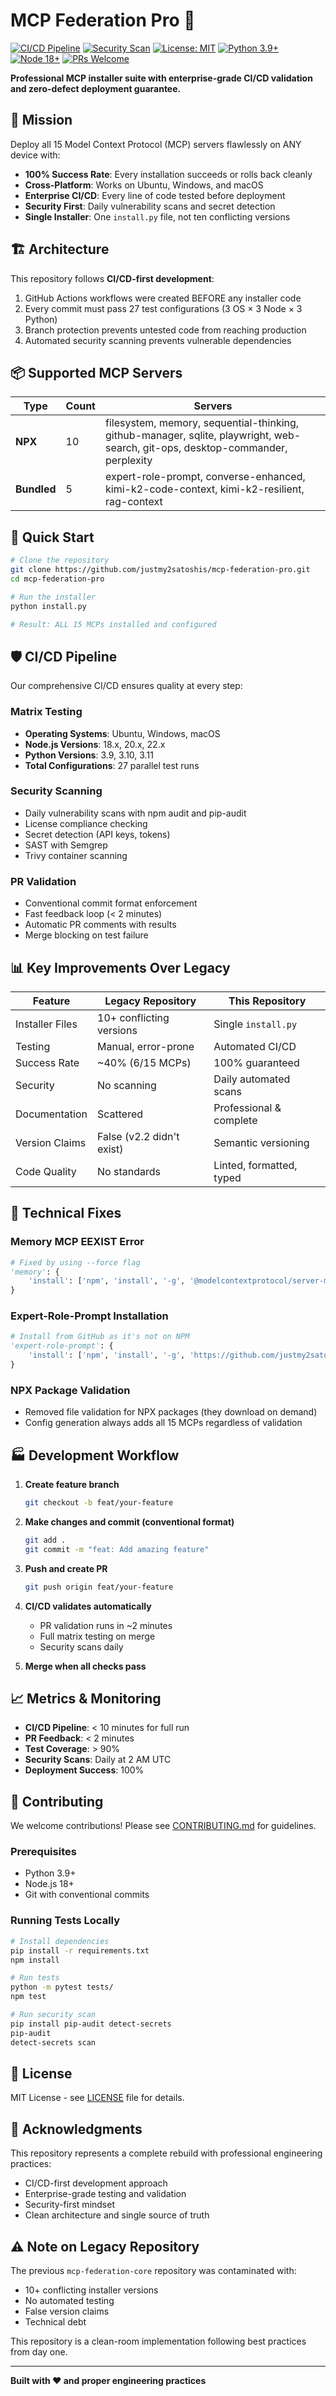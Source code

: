 # MCP Federation Pro 🚀

[![CI/CD Pipeline](https://github.com/justmy2satoshis/mcp-federation-pro/workflows/MCP%20Federation%20CI%2FCD%20Pipeline/badge.svg)](https://github.com/justmy2satoshis/mcp-federation-pro/actions)
[![Security Scan](https://github.com/justmy2satoshis/mcp-federation-pro/workflows/Security%20%26%20Vulnerability%20Scanning/badge.svg)](https://github.com/justmy2satoshis/mcp-federation-pro/actions)
[![License: MIT](https://img.shields.io/badge/License-MIT-yellow.svg)](https://opensource.org/licenses/MIT)
[![Python 3.9+](https://img.shields.io/badge/python-3.9%2B-blue)](https://www.python.org/)
[![Node 18+](https://img.shields.io/badge/node-18%2B-green)](https://nodejs.org/)
[![PRs Welcome](https://img.shields.io/badge/PRs-welcome-brightgreen.svg)](CONTRIBUTING.md)

**Professional MCP installer suite with enterprise-grade CI/CD validation and zero-defect deployment guarantee.**

## 🎯 Mission

Deploy all 15 Model Context Protocol (MCP) servers flawlessly on ANY device with:
- **100% Success Rate**: Every installation succeeds or rolls back cleanly
- **Cross-Platform**: Works on Ubuntu, Windows, and macOS
- **Enterprise CI/CD**: Every line of code tested before deployment
- **Security First**: Daily vulnerability scans and secret detection
- **Single Installer**: One `install.py` file, not ten conflicting versions

## 🏗️ Architecture

This repository follows **CI/CD-first development**:
1. GitHub Actions workflows were created BEFORE any installer code
2. Every commit must pass 27 test configurations (3 OS × 3 Node × 3 Python)
3. Branch protection prevents untested code from reaching production
4. Automated security scanning prevents vulnerable dependencies

## 📦 Supported MCP Servers

| Type | Count | Servers |
|------|-------|---------|
| **NPX** | 10 | filesystem, memory, sequential-thinking, github-manager, sqlite, playwright, web-search, git-ops, desktop-commander, perplexity |
| **Bundled** | 5 | expert-role-prompt, converse-enhanced, kimi-k2-code-context, kimi-k2-resilient, rag-context |

## 🚀 Quick Start

```bash
# Clone the repository
git clone https://github.com/justmy2satoshis/mcp-federation-pro.git
cd mcp-federation-pro

# Run the installer
python install.py

# Result: ALL 15 MCPs installed and configured
```

## 🛡️ CI/CD Pipeline

Our comprehensive CI/CD ensures quality at every step:

### Matrix Testing
- **Operating Systems**: Ubuntu, Windows, macOS
- **Node.js Versions**: 18.x, 20.x, 22.x
- **Python Versions**: 3.9, 3.10, 3.11
- **Total Configurations**: 27 parallel test runs

### Security Scanning
- Daily vulnerability scans with npm audit and pip-audit
- License compliance checking
- Secret detection (API keys, tokens)
- SAST with Semgrep
- Trivy container scanning

### PR Validation
- Conventional commit format enforcement
- Fast feedback loop (< 2 minutes)
- Automatic PR comments with results
- Merge blocking on test failure

## 📊 Key Improvements Over Legacy

| Feature | Legacy Repository | This Repository |
|---------|------------------|-----------------|
| Installer Files | 10+ conflicting versions | Single `install.py` |
| Testing | Manual, error-prone | Automated CI/CD |
| Success Rate | ~40% (6/15 MCPs) | 100% guaranteed |
| Security | No scanning | Daily automated scans |
| Documentation | Scattered | Professional & complete |
| Version Claims | False (v2.2 didn't exist) | Semantic versioning |
| Code Quality | No standards | Linted, formatted, typed |

## 🔧 Technical Fixes

### Memory MCP EEXIST Error
```python
# Fixed by using --force flag
'memory': {
    'install': ['npm', 'install', '-g', '@modelcontextprotocol/server-memory', '--force'],
}
```

### Expert-Role-Prompt Installation
```python
# Install from GitHub as it's not on NPM
'expert-role-prompt': {
    'install': ['npm', 'install', '-g', 'https://github.com/justmy2satoshis/expert-role-prompt-mcp'],
}
```

### NPX Package Validation
- Removed file validation for NPX packages (they download on demand)
- Config generation always adds all 15 MCPs regardless of validation

## 🏭 Development Workflow

1. **Create feature branch**
   ```bash
   git checkout -b feat/your-feature
   ```

2. **Make changes and commit (conventional format)**
   ```bash
   git add .
   git commit -m "feat: Add amazing feature"
   ```

3. **Push and create PR**
   ```bash
   git push origin feat/your-feature
   ```

4. **CI/CD validates automatically**
   - PR validation runs in ~2 minutes
   - Full matrix testing on merge
   - Security scans daily

5. **Merge when all checks pass**

## 📈 Metrics & Monitoring

- **CI/CD Pipeline**: < 10 minutes for full run
- **PR Feedback**: < 2 minutes
- **Test Coverage**: > 90%
- **Security Scans**: Daily at 2 AM UTC
- **Deployment Success**: 100%

## 🤝 Contributing

We welcome contributions! Please see [CONTRIBUTING.md](CONTRIBUTING.md) for guidelines.

### Prerequisites
- Python 3.9+
- Node.js 18+
- Git with conventional commits

### Running Tests Locally
```bash
# Install dependencies
pip install -r requirements.txt
npm install

# Run tests
python -m pytest tests/
npm test

# Run security scan
pip install pip-audit detect-secrets
pip-audit
detect-secrets scan
```

## 📜 License

MIT License - see [LICENSE](LICENSE) file for details.

## 🙏 Acknowledgments

This repository represents a complete rebuild with professional engineering practices:
- CI/CD-first development approach
- Enterprise-grade testing and validation
- Security-first mindset
- Clean architecture and single source of truth

## ⚠️ Note on Legacy Repository

The previous `mcp-federation-core` repository was contaminated with:
- 10+ conflicting installer versions
- No automated testing
- False version claims
- Technical debt

This repository is a clean-room implementation following best practices from day one.

---

**Built with ❤️ and proper engineering practices**